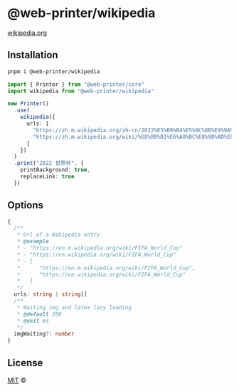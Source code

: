 # @web-printer/wikipedia

[wikipedia.org](https://wikipedia.org)

## Installation
```bash
pnpm i @web-printer/wikipedia
```

```ts
import { Printer } from "@web-printer/core"
import wikipedia from "@web-printer/wikipedia"

new Printer()
  .use(
    wikipedia({
      urls: [
        "https://zh.m.wikipedia.org/zh-cn/2022%E5%B9%B4%E5%9C%8B%E9%9A%9B%E8%B6%B3%E5%8D%94%E4%B8%96%E7%95%8C%E7%9B%83",
        "https://zh.m.wikipedia.org/wiki/%E8%8B%B1%E6%A0%BC%E8%98%AD%E8%B6%B3%E7%90%83%E4%BB%A3%E8%A1%A8%E9%9A%8A"
      ]
    })
  )
  .print("2022 世界杯", {
    printBackground: true,
    replaceLink: true
  })
```

## Options

```ts
{
  /**
   * Url of a Wikipedia entry
   * @example
   * - "https://en.m.wikipedia.org/wiki/FIFA_World_Cup"
   * - "https://en.wikipedia.org/wiki/FIFA_World_Cup"
   * - [
   *      "https://en.m.wikipedia.org/wiki/FIFA_World_Cup",
   *      "https://en.wikipedia.org/wiki/FIFA_World_Cup"
   *   ]
   */
  urls: string | string[]
  /**
   * Waiting img and latex lazy loading
   * @default 200
   * @unit ms
   */
  imgWaiting?: number
}
```

## License

<a href="../../LICENSE">MIT</a> <span>©</span> <a href="https://github.com/ourongxing"><img width=15 src="https://avatars.githubusercontent.com/u/48356807?v=4"></a>
